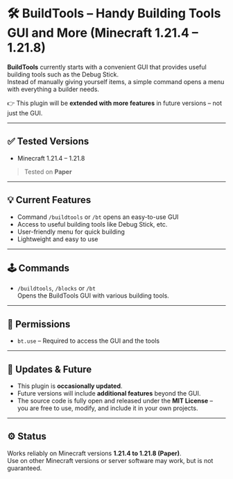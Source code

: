 # 🛠️ BuildTools – Handy Building Tools GUI and More (Minecraft 1.21.4 – 1.21.8)

**BuildTools** currently starts with a convenient GUI that provides useful building tools such as the Debug Stick.  
Instead of manually giving yourself items, a simple command opens a menu with everything a builder needs.  

:point_right: This plugin will be **extended with more features** in future versions – not just the GUI.

---

## :white_check_mark: Tested Versions

- Minecraft 1.21.4 – 1.21.8  
> Tested on **Paper**

---

## :bulb: Current Features

- Command `/buildtools` or `/bt` opens an easy-to-use GUI  
- Access to useful building tools like Debug Stick, etc.  
- User-friendly menu for quick building  
- Lightweight and easy to use

---

## :joystick: Commands

- `/buildtools`, `/blocks` or `/bt`  
  Opens the BuildTools GUI with various building tools.

---

## :closed_lock_with_key: Permissions

- `bt.use` – Required to access the GUI and the tools

---

## :arrows_counterclockwise: Updates & Future

- This plugin is **occasionally updated**.  
- Future versions will include **additional features** beyond the GUI.  
- The source code is fully open and released under the **MIT License** –  
  you are free to use, modify, and include it in your own projects.

---

## :gear: Status

Works reliably on Minecraft versions **1.21.4 to 1.21.8 (Paper)**.  
Use on other Minecraft versions or server software may work, but is not guaranteed.

